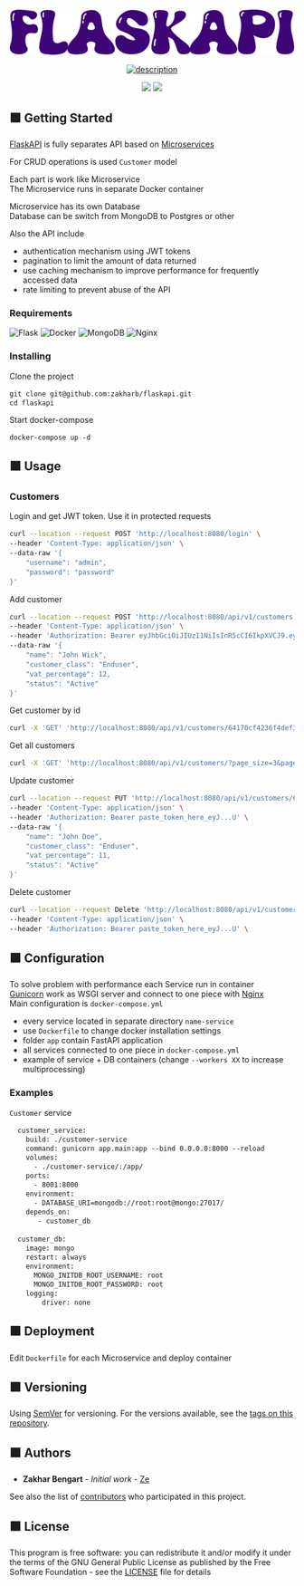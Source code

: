 <p align="center">
  <a href="https://www.linkedin.com/in/zakharb/flaskapi">
  <img src="img/logo.png" alt="logo" />
</p>

<p align="center">

  <a href="https://git.io/typing-svg">
    <img src="https://readme-typing-svg.herokuapp.com?font=Fira+Code&weight=600&size=30&pause=1000&color=3E0576&center=true&width=500&lines=++Microservice+architecture;+with+Flask+and+Docker" alt="description" />
  </a>  
</p>

<p align="center">
  <img src="https://img.shields.io/badge/version-1.2-purple" height="20"/>
  <img src="https://img.shields.io/badge/python-3.11-purple" height="20"/>
</p>

## :purple_square: Getting Started

[FlaskAPI](https://github.com/zakharb/flaskapi) is fully separates API based on [Microservices](https://en.wikipedia.org/wiki/Microservices)   

For CRUD operations is used `Customer` model  

Each part is work like Microservice  
The Microservice runs in separate Docker container   

Microservice has its own Database  
Database can be switch from MongoDB to Postgres or other  

Also the API include 
- authentication mechanism using JWT tokens  
- pagination to limit the amount of data returned  
- use caching mechanism to improve performance for frequently accessed data  
- rate limiting to prevent abuse of the API


### Requirements

![Flask](https://img.shields.io/badge/flask-%23000.svg?style=for-the-badge&logo=flask&logoColor=white)
![Docker](https://img.shields.io/badge/docker-%230db7ed.svg?style=for-the-badge&logo=docker&logoColor=white)
![MongoDB](https://img.shields.io/badge/MongoDB-%234ea94b.svg?style=for-the-badge&logo=mongodb&logoColor=white)
![Nginx](https://img.shields.io/badge/nginx-%23009639.svg?style=for-the-badge&logo=nginx&logoColor=white)

### Installing

Clone the project

```
git clone git@github.com:zakharb/flaskapi.git
cd flaskapi
```

Start docker-compose

```
docker-compose up -d
```

## :purple_square: Usage  

### Customers  

Login and get JWT token. Use it in protected requests
```sh
curl --location --request POST 'http://localhost:8080/login' \
--header 'Content-Type: application/json' \
--data-raw '{
    "username": "admin",
    "password": "password"
}'
```

Add customer
```sh
curl --location --request POST 'http://localhost:8080/api/v1/customers' \
--header 'Content-Type: application/json' \
--header 'Authorization: Bearer eyJhbGciOiJIUzI1NiIsInR5cCI6IkpXVCJ9.eyJmcmVzaCI6ZmFsc2UsImlhdCI6MTY3OTIzNDYyOCwianRpIjoiM2JlNzJjYjktY2QyYi00ZTcyLTg5M2YtOThkZTZhMDVlMTlhIiwidHlwZSI6ImFjY2VzcyIsInN1YiI6ImFkbWluIiwibmJmIjoxNjc5MjM0NjI4LCJleHAiOjE2NzkyMzU1Mjh9.p_rJn8dHb3CIL4zPAgcG6qGsZxJOJZ8O6SL2GlJwGpY' \
--data-raw '{
    "name": "John Wick",
    "customer_class": "Enduser",
    "vat_percentage": 12,
    "status": "Active"
}'
```

Get customer by id
```sh
curl -X 'GET' 'http://localhost:8080/api/v1/customers/64170cf4236f4def3a87d600'
```

Get all customers
```sh
curl -X 'GET' 'http://localhost:8080/api/v1/customers/?page_size=3&page=2'
```

Update customer
```sh
curl --location --request PUT 'http://localhost:8080/api/v1/customers/6416c8af76181e5bd5641271' \
--header 'Content-Type: application/json' \
--header 'Authorization: Bearer paste_token_here_eyJ...U' \
--data-raw '{
    "name": "John Doe",
    "customer_class": "Enduser",
    "vat_percentage": 11,
    "status": "Active"
}'
```

Delete customer
```sh
curl --location --request Delete 'http://localhost:8080/api/v1/customers/6416c8af76181e5bd5641271' \
--header 'Content-Type: application/json' \
--header 'Authorization: Bearer paste_token_here_eyJ...U' \
```


## :purple_square: Configuration  
To solve problem with performance each Service run in container  
[Gunicorn]((https://www.gunicorn.org/)) work as WSGI server and connect to one piece with [Nginx](https://www.nginx.com/)  
Main configuration is `docker-compose.yml`  

- every service located in separate directory `name-service`  
- use `Dockerfile` to change docker installation settings  
- folder `app` contain FastAPI application  
- all services connected to one piece in `docker-compose.yml`  
- example of service + DB containers (change `--workers XX` to increase multiprocessing)  

### Examples  
`Customer` service
```
  customer_service:
    build: ./customer-service
    command: gunicorn app.main:app --bind 0.0.0.0:8000 --reload
    volumes:
      - ./customer-service/:/app/
    ports:
      - 8001:8000
    environment:
      - DATABASE_URI=mongodb://root:root@mongo:27017/
    depends_on:
       - customer_db
  
  customer_db:
    image: mongo
    restart: always
    environment:
      MONGO_INITDB_ROOT_USERNAME: root
      MONGO_INITDB_ROOT_PASSWORD: root
    logging:
        driver: none
```

## :purple_square: Deployment

Edit `Dockerfile` for each Microservice and deploy container

## :purple_square: Versioning

Using [SemVer](http://semver.org/) for versioning. For the versions available, see the [tags on this repository](https://github.com/zakharb/flaskapi/tags). 

## :purple_square: Authors

* **Zakhar Bengart** - *Initial work* - [Ze](https://github.com/zakharb)

See also the list of [contributors](https://github.com/zakharb/flaskapi/contributors) who participated in this project.

## :purple_square: License

This program is free software: you can redistribute it and/or modify it under the terms of the GNU General Public License as published by the Free Software Foundation - see the [LICENSE](LICENSE) file for details

